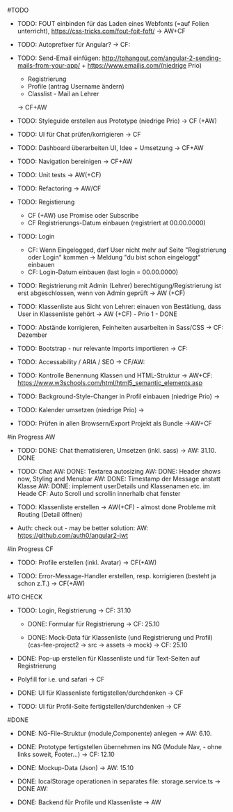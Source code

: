 #TODO
- TODO: FOUT einbinden für das Laden eines Webfonts (=auf Folien unterricht), https://css-tricks.com/fout-foit-foft/
-> AW+CF

- TODO: Autoprefixer für Angular?
-> CF: 

- TODO: Send-Email einfügen: http://tphangout.com/angular-2-sending-mails-from-your-app/ + https://www.emailjs.com/(niedrige Prio)
  - Registrierung
  - Profile (antrag Username ändern)
  - Classlist - Mail an Lehrer
  
  -> CF+AW

- TODO: Styleguide erstellen aus Prototype (niedrige Prio)
-> CF (+AW) 

- TODO: UI für Chat prüfen/korrigieren
-> CF

- TODO: Dashboard überarbeiten UI, Idee + Umsetzung
-> CF+AW

- TODO: Navigation bereinigen
-> CF+AW

- TODO: Unit tests
-> AW(+CF)

- TODO: Refactoring
-> AW/CF

- TODO: Registierung
    - CF (+AW) use Promise oder Subscribe
    - CF Registrierungs-Datum einbauen (registriert at 00.00.0000)

- TODO: Login
    - CF: Wenn Eingelogged, darf User nicht mehr auf Seite "Registrierung oder Login" kommen -> Meldung "du bist schon eingeloggt" einbauen
    - CF: Login-Datum einbauen (last login = 00.00.0000)

- TODO: Registrierung mit Admin (Lehrer) berechtigung/Registrierung ist erst abgeschlossen, wenn von Admin geprüft
-> AW (+CF)

- TODO: Klassenliste aus Sicht von Lehrer: einauen von Bestätiung, dass User in Klassenliste gehört
-> AW (+CF) - Prio 1 - DONE

- TODO: Abstände korrigieren, Feinheiten ausarbeiten in Sass/CSS
-> CF: Dezember

- TODO: Bootstrap - nur relevante Imports importieren
-> CF: 

- TODO: Accessability / ARIA / SEO
-> CF/AW:

- TODO: Kontrolle Benennung Klassen und HTML-Struktur
-> AW+CF:
https://www.w3schools.com/html/html5_semantic_elements.asp

- TODO: Background-Style-Changer in Profil einbauen (niedrige Prio)
-> 

- TODO: Kalender umsetzen (niedrige Prio)
-> 

 - TODO: Prüfen in allen Browsern/Export Projekt als Bundle
 ->AW+CF
 
 #in Progress AW
 - TODO: DONE: Chat thematisieren, Umsetzen (inkl. sass)
 -> AW: 31.10. DONE
 
 - TODO:  Chat
     AW: DONE: Textarea autosizing
     AW: DONE: Header shows now, Styling and Menubar
     AW: DONE: Timestamp der Message anstatt Klasse
     AW: DONE: implement userDetails und Klassenamen  etc. im Heade
     CF: Auto Scroll und scrollin innerhalb chat fenster 
   
  
- TODO: Klassenliste erstellen
-> AW(+CF) - almost done
  Probleme mit Routing (Detail öffnen)

- Auth: check out - may be better solution:
    AW: https://github.com/auth0/angular2-jwt 
 
#in Progress CF
  - TODO: Profile erstellen (inkl. Avatar)
  -> CF(+AW)

 - TODO: Error-Message-Handler erstellen, resp. korrigieren (besteht ja schon z.T.)
 -> CF(+AW)

#TO CHECK
- TODO: Login, Registrierung
-> CF: 31.10
  - DONE: Formular für Registrierung
  -> CF: 25.10
  
  - DONE: Mock-Data für Klassenliste (und Registrierung und Profil)
  (cas-fee-project2 -> src -> assets -> mock)
    -> CF: 25.10
 
 - DONE: Pop-up erstellen für Klassenliste und für Text-Seiten auf Registrierung
  - Polyfill for i.e. und safari
 -> CF
 
 - DONE: UI für Klassenliste fertigstellen/durchdenken
  -> CF
  
 - TODO: UI für Profil-Seite fertigstellen/durchdenken
  -> CF

#DONE
- DONE: NG-File-Struktur (module,Componente) anlegen
-> AW: 6.10.

- DONE: Prototype fertigstellen übernehmen ins NG (Module Nav, - ohne links soweit, Footer...)
-> CF: 12.10

- DONE: Mockup-Data (Json)
-> AW: 15.10

- DONE: localStorage operationen in separates file: storage.service.ts
-> DONE AW:

- DONE: Backend für Profile und Klassenliste
-> AW
